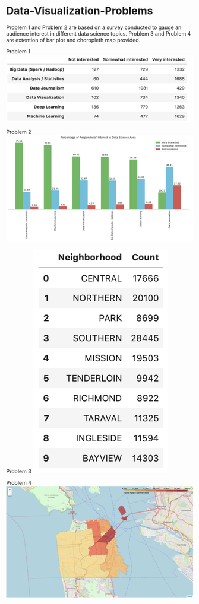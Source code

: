 # Data-Visualization-Problems

Problem 1 and Problem 2 are based on a survey conducted to gauge an audience interest in different data science topics. Problem 3 and Problem 4 are extention of bar plot and choropleth map provided.

Problem 1
![Problem 1](Problem1.png)

Problem 2
![Problem 2](Problem2.png)

Problem 3
![Problem 3](Problem3.png)

Problem 4
![Problem 4](Problem4.png)
